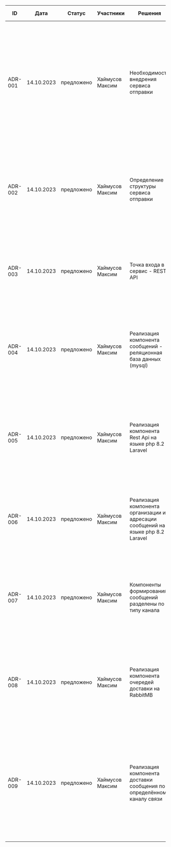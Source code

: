 
| ID      | Дата       | Статус     | Участники       | Решения                                                                            | Контекст                                                                                                                                                                                                                                            | Последствия положительные                                                                                                                                                                                                                                       | Последствия отрицательные                                                                                            |
|---------|------------|------------|-----------------|------------------------------------------------------------------------------------|-----------------------------------------------------------------------------------------------------------------------------------------------------------------------------------------------------------------------------------------------------|-----------------------------------------------------------------------------------------------------------------------------------------------------------------------------------------------------------------------------------------------------------------|----------------------------------------------------------------------------------------------------------------------|
| ADR-001 | 14.10.2023 | предложено | Хаймусов Максим | Необходимость внедрения сервиса отправки                                           | Для декомпозиции функций системы необходимо вынести функционал отправки сообщений в отдельный сервис к которому по единому протоколу будут обращаться все сервисы использующие функционал отправки информации пользователям по внешним каналам      | 1. Унификации протокола отправки сообщений. <br/>2. Разделение ответственности модулей. <br/>3. Снять с разработчиков непрофильных модулей заботу об отправке. <br/>4. В перспективе сможем собирать сквозную аналитику о сценариях использования каналов связи | Потребуются ресурсы <br/>1. На создание модуля <br/>2. Переводу существующих модулей на использование единого модуля |
| ADR-002 | 14.10.2023 | предложено | Хаймусов Максим | Определение структуры сервиса отправки                                             | При создании общей системы необходимо учесть большинство сценариев использования и определить текущие ограничения, предложить решение которое их снимет при сохранении текущей функциональности                                                     |||
| ADR-003 | 14.10.2023 | предложено | Хаймусов Максим | Точка входа в сервис - REST API                                                    | Т.к. внешние сервисы которые будут использовать функционал нового сервиса разнородны, то необходимо использование общеупотребимой технологии взаимодействия                                                                                         | 1. Лёгкость внедрения в сторонние сервисы. <br/>2. Наличие инструментов документирования / предоставления документации (OpenApi / Swagger)                                                                                                                      |                                                                                                                      |
| ADR-004 | 14.10.2023 | предложено | Хаймусов Максим | Реализация компонента сообщений - реляционная база данных (mysql)                  | Данные отправляемые адресатам как правило небольшого объёма, текстовые. Для их хранения достаточно реляционной базы данных (вложения будут храниться отдельно в файловой системе)                                                                   | 1. Возможность кластеризации при нагрузке<br/> 2. Наличие компетенций по настройке                                                                                                                                                                              |                                                                                                                      |
| ADR-005 | 14.10.2023 | предложено | Хаймусов Максим | Реализация компонента Rest Api на языке php 8.2 / Laravel                          | REST API должен быть реализован на языке который даст возможность быстро масштабировать нагрузку. Показывать высокую производительность                                                                                                             | 1. Возможность кластеризации/масштабирования через балансировщик при увеличении нагрузк <br/> 2. Наличие компетенций по использованию.<br/> 3. Наличие поддержки всех используемых компонент                                                                    |                                                                                                                      |
| ADR-006 | 14.10.2023 | предложено | Хаймусов Максим | Реализация компонента организации и адресации сообщений на языке php 8.2 / Laravel | Компонент должен осуществлять преобразование входящих первичных данных в структурированные данные, сохранять в хранилище, определять каналы доставки, адресатов сообщений.                                                                          | 1. Наличие компетенций по использованию <br/> 2. Наличие поддержки всех используемых компонент                                                                                                                                                                  | 1. Не самая большая эффективность по сравнению с имеющимися некоторыми имеющимися технологиями (node, java, go)      |
| ADR-007 | 14.10.2023 | предложено | Хаймусов Максим | Компоненты формирования сообщений разделены по типу канала                         | Компонент должен осуществлять проверку на возможность отправки сообщения адресату, проверка соответствия сообщения требованиям к формату отправляемого сообщения.                                                                                   | 1. Улучшение масштабируемости решения при реализации новых каналов доставки <br/> 2. Наличие библиотек валидаторов.                                                                                                                                             |                                                                                                                      |
| ADR-008 | 14.10.2023 | предложено | Хаймусов Максим | Реализация компонента очередей доставки на RabbitMB                                | Поступление сообщений разнесена во времени, может иметь пиковые значения, разные каналы доставки, поэтому решение должно быть реализовано с поддержкой очередей в т.ч. для разных каналов                                                           | 1. Очерёдность поможет регулировать загруженность компонента доставки сообщения <br/> 2. Наличие поддержки всех используемых компонент                                                                                                                          | 1. Нужно нарастить компетенции                                                                                       |
| ADR-009 | 14.10.2023 | предложено | Хаймусов Максим | Реализация компонента доставки сообщения по определённому каналу связи             | Компонент должен отправлять сообщение полученное из очереди по соответствующему каналу связи. Компонент должен осуществлять выбор оптимального канала из всех в рамках данного типа, осуществлять отправку, формировать журнал результатов отправки | 1. Улучшение масштабируемости решения при реализации новых каналов доставки <br/> 2. Наличие поддержки всех используемых компонент                                                                                                                              |                                                                                                                      |

